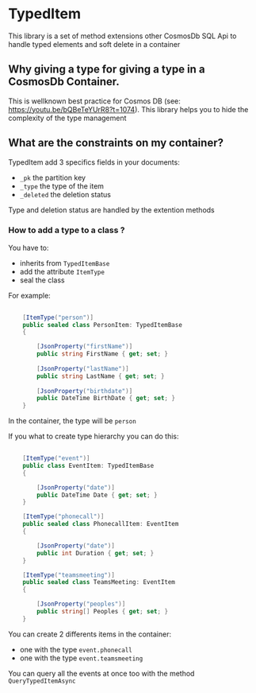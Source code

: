 # TypedItem

This library is a set of method extensions other CosmosDb SQL Api to handle typed elements and soft delete in a container

## Why giving a type for giving a type in a CosmosDb Container.

This is wellknown best practice for Cosmos DB (see: https://youtu.be/bQBeTeYUrR8?t=1074). This library helps you to hide the complexity of the type management

## What are the constraints on my container?

TypedItem add 3 specifics fields in your documents:
* ```_pk``` the partition key
* ```_type``` the type of the item
* ```_deleted``` the deletion status

Type and deletion status are handled by the extention methods

### How to add a type to a class ?

You have to:
* inherits from ```TypedItemBase```
* add the attribute ```ItemType```
* seal the class

For example:


```csharp
 
    [ItemType("person")]
    public sealed class PersonItem: TypedItemBase
    {

        [JsonProperty("firstName")]
        public string FirstName { get; set; }
        
        [JsonProperty("lastName")]
        public string LastName { get; set; }
        
        [JsonProperty("birthdate")]
        public DateTime BirthDate { get; set; }
    }
```
In the container, the type will be ```person```


If you what to create type hierarchy you can do this:

```csharp
 
    [ItemType("event")]
    public class EventItem: TypedItemBase
    {

        [JsonProperty("date")]
        public DateTime Date { get; set; }              
    }

    [ItemType("phonecall")]
    public sealed class PhonecallItem: EventItem
    {

        [JsonProperty("date")]
        public int Duration { get; set; }
    }

    [ItemType("teamsmeeting")]
    public sealed class TeamsMeeting: EventItem
    {

        [JsonProperty("peoples")]
        public string[] Peoples { get; set; }
    }

```

You can create 2 differents items in the container:
* one with the type ```event.phonecall``` 
* one with the type ```event.teamsmeeting```

You can query all the events at once too with the method ```QueryTypedItemAsync```